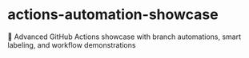 # actions-automation-showcase
🚀 Advanced GitHub Actions showcase with branch automations, smart labeling, and workflow demonstrations
